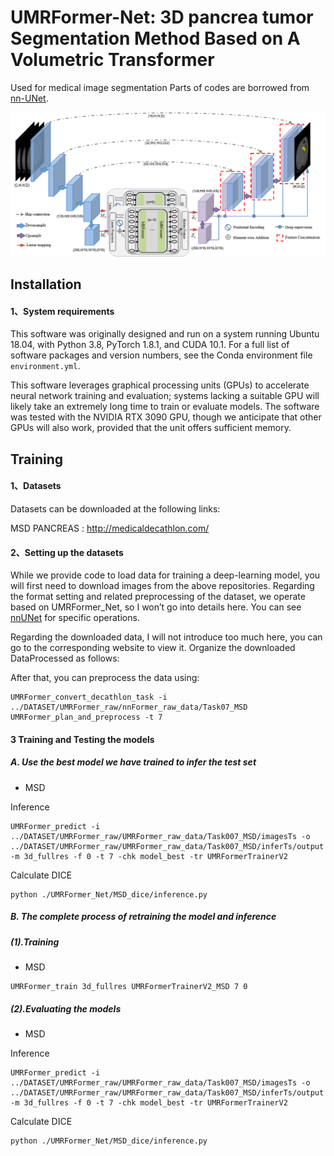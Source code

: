 # UMRFormer-Net: 3D pancrea tumor Segmentation Method Based on A Volumetric Transformer
Used for medical image segmentation
Parts of codes are borrowed from [nn-UNet](https://github.com/MIC-DKFZ/nnUNet).

![UMRFormer-Net Architecture](/UMRFormer/img/UMRFormer-Net.png?raw=true)

## Installation
#### 1、System requirements
This software was originally designed and run on a system running Ubuntu 18.04, with Python 3.8, PyTorch 1.8.1, and CUDA 10.1. For a full list of software packages and version numbers, see the Conda environment file `environment.yml`. 

This software leverages graphical processing units (GPUs) to accelerate neural network training and evaluation; systems lacking a suitable GPU will likely take an extremely long time to train or evaluate models. The software was tested with the NVIDIA RTX 3090 GPU, though we anticipate that other GPUs will also work, provided that the unit offers sufficient memory. 

## Training
#### 1、Datasets
Datasets can be downloaded at the following links:

MSD PANCREAS : http://medicaldecathlon.com/

#### 2、Setting up the datasets
While we provide code to load data for training a deep-learning model, you will first need to download images from the above repositories. Regarding the format setting and related preprocessing of the dataset, we operate based on UMRFormer_Net, so I won’t go into details here. You can see [nnUNet](https://github.com/MIC-DKFZ/nnUNet/blob/master/documentation/dataset_conversion.md) for specific operations. 

Regarding the downloaded data, I will not introduce too much here, you can go to the corresponding website to view it. Organize the downloaded DataProcessed as follows:

After that, you can preprocess the data using:
```
UMRFormer_convert_decathlon_task -i ../DATASET/UMRFormer_raw/nnFormer_raw_data/Task07_MSD
UMRFormer_plan_and_preprocess -t 7
```

#### 3 Training and Testing the models
##### A. Use the best model we have trained to infer the test set

- MSD

Inference
```
UMRFormer_predict -i ../DATASET/UMRFormer_raw/UMRFormer_raw_data/Task007_MSD/imagesTs -o ../DATASET/UMRFormer_raw/UMRFormer_raw_data/Task007_MSD/inferTs/output -m 3d_fullres -f 0 -t 7 -chk model_best -tr UMRFormerTrainerV2
```

Calculate DICE

```
python ./UMRFormer_Net/MSD_dice/inference.py
```

##### B. The complete process of retraining the model and inference
##### (1).Training 
- MSD
```
UMRFormer_train 3d_fullres UMRFormerTrainerV2_MSD 7 0 
```
##### (2).Evaluating the models
- MSD

Inference
```
UMRFormer_predict -i ../DATASET/UMRFormer_raw/UMRFormer_raw_data/Task007_MSD/imagesTs -o ../DATASET/UMRFormer_raw/UMRFormer_raw_data/Task007_MSD/inferTs/output -m 3d_fullres -f 0 -t 7 -chk model_best -tr UMRFormerTrainerV2
```

Calculate DICE

```
python ./UMRFormer_Net/MSD_dice/inference.py
```

